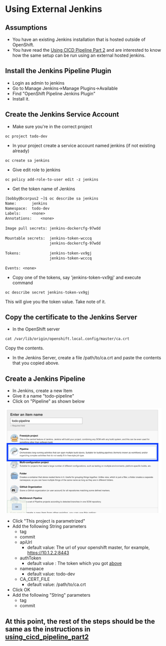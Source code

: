 # Using External Jenkins

## Assumptions
- You have an existing Jenkins installation that is hosted outside of OpenShift.
- You have read the [Using CICD Pipeline Part 2](using_cicd_pipeline_part2.md) and are interested to know how the same setup can be run using an external hosted jenkins.

## Install the Jenkins Pipeline Plugin
- Login as admin to jenkins
- Go to Manage Jenkins->Manage Plugins->Available
- Find "OpenShift Pipeline Jenkins Plugin"
- Install it.

## Create the Jenkins Service Account
- Make sure you're in the correct project

```
oc project todo-dev
```

- In your project create a service account named jenkins (if not existing already)
```
oc create sa jenkins
```
- Give edit role to jenkins
```
oc policy add-role-to-user edit -z jenkins
```

- Get the token name of Jenkins
```
[bobby@bcorpus2 ~]$ oc describe sa jenkins
Name:		jenkins
Namespace:	todo-dev
Labels:		<none>
Annotations:	<none>

Image pull secrets:	jenkins-dockercfg-97wdd

Mountable secrets: 	jenkins-token-wcccq
                   	jenkins-dockercfg-97wdd

Tokens:            	jenkins-token-vx9gj
                   	jenkins-token-wcccq

Events:	<none>
```

- Copy one of the tokens, say 'jenkins-token-vx9gj' and execute command
```
oc describe secret jenkins-token-vx9gj
```
<a name="token_value"></a>This will give you the token value. Take note of it.

## Copy the certificate to the Jenkins Server
- In the OpenShift server
```
cat /var/lib/origin/openshift.local.config/master/ca.crt
```
Copy the contents.
- In the Jenkins Server, create a file /path/to/ca.crt and paste the contents that you copied above.

## Create a Jenkins Pipeline
- In Jenkins, create a new Item
- Give it a name "todo-pipeline"
- Click on "Pipeline" as shown below

![external_new_pipeline.png](images/external_new_pipeline.png)

- Click "This project is parametrized"
- Add the following String parameters
  - tag
  - commit
  - apiUrl
    - default value: The url of your openshift master, for example, https://10.1.2.2:8443
  - authToken
    - default value : The token which you got [above](token_value)
  - namespace 
    - default value: todo-dev
  - CA_CERT_FILE
    - default value: /path/to/ca.crt
- Click OK
- Add the following "String" parameters
  - tag
  - commit
## At this point, the rest of the steps should be the same as the instructions in [using_cicd_pipeline_part2](using_cicd_pipeline_part2.md)
